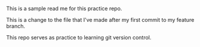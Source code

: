 This is a sample read me for this practice repo.

This is a change to the file that I've made after my first commit to my feature branch. 

This repo serves as practice to learning git version control.